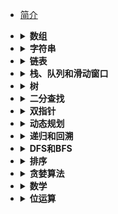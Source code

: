 * [简介](README.md)


- <details><summary><b>数组</b></summary>

    - [1.两数之和](leetcode/1.两数之和.md) 
    - [54.螺旋矩阵/剑指 Offer 29.顺时针打印矩阵](剑指offer/29.顺时针打印矩阵.md)
    - [剑指 Offer 03.数组中重复的数字](剑指offer/03.数组中重复的数字.md)
    -  [剑指 Offer 39.数组中出现次数超过一半的数字](剑指offer/39.数组中出现次数超过一半的数字.md)
    -  [剑指 Offer 56 - I.数组中数字出现的次数](剑指offer/56-I.数组中数字出现的次数.md)
    -  [剑指 Offer 56 - II.数组中数字出现的次数 II](剑指offer/56-II.数组中数字出现的次数II.md)


- <details><summary><b>字符串</b></summary>

    - [5.最长回文子串](leetcode/5.最长回文子串.md)
    - [剑指 Offer 05.替换空格](剑指offer/05.替换空格.md)
    - [剑指 Offer 48.最长不含重复字符的子字符串](剑指offer/48.最长不含重复字符的子字符串.md)
    - [剑指 Offer 50.第一个只出现一次的字符](剑指offer/50.第一个只出现一次的字符.md)
    - [剑指 Offer 58-II.左旋转字符串](剑指offer/58-II.左旋转字符串.md)

- <details><summary><b>链表</b></summary>

    - [2.两数相加](leetcode/2.两数相加.md)
    - [141.环形链表](leetcode/141.环形链表.md):fire:
    - [146.LRU 缓存机制](leetcode/146.LRU缓存机制.md):fire:
    - [剑指 Offer 24.反转链表](剑指offer/24.反转链表.md):fire:


- <details><summary><b>栈、队列和滑动窗口</b></summary>

  - [3.无重复字符的最长子串](leetcode/3.无重复字符的最长子串.md)
  - [20.有效的括号](leetcode/20.有效的括号.md)
  - [76.最小覆盖子串](leetcode/76.最小覆盖子串.md)
  - [剑指 Offer 06.从尾到头打印链表](剑指offer/06.从尾到头打印链表.md)
  - [剑指 Offer 09.用两个栈实现队列](剑指offer/09.用两个栈实现队列.md)
  - [剑指 Offer 30.包含 min 函数的栈](剑指offer/30.包含min函数的栈.md)
  - [剑指 Offer 59-I.滑动窗口的最大值](剑指offer/59-I.滑动窗口的最大值.md)
  - [剑指 Offer 59-II.队列的最大值](剑指offer/59-II.队列的最大值.md)



- <details><summary><b>树</b></summary>

    - [94.二叉树的中序遍历](leetcode/94.二叉树的中序遍历.md)
    - [101.对称二叉树/剑指 Offer 28.对称的二叉树](剑指offer/28.对称的二叉树.md)
    - [226.翻转二叉树/剑指 Offer 27.二叉树的镜像](剑指offer/27.二叉树的镜像.md)
    - [剑指 Offer 04.二维数组中的查找](剑指offer/04.二维数组中的查找.md)
    - [剑指 Offer 07.重建二叉树](剑指offer/07.重建二叉树.md)
    - [剑指 Offer 26.树的子结构](剑指offer/26.树的子结构.md)
    - [剑指 Offer 55 - I.二叉树的深度](55-I.二叉树的深度.md)
    - [剑指 Offer 55 - II.平衡二叉树](剑指offer/55-II.平衡二叉树.md)
    
- <details><summary><b>二分查找</b></summary>

    - [剑指 Offer 11.旋转数组的最小数字](剑指offer/11.旋转数组的最小数字.md)
    - [剑指 Offer 50.第一个只出现一次的字符](剑指offer/50.第一个只出现一次的字符.md)
    
- <details><summary><b>双指针</b></summary>

    - [11.盛最多水的容器](leetcode/11.盛最多水的容器.md)
    - [19.删除链表的倒数第 N 个结点](leetcode/19.删除链表的倒数第N个结点.md)
    - [21.合并两个有序链表](剑指offer/25.合并两个排序的链表.md)
    - [42.接雨水](leetcode/42.接雨水.md)
    - [75.颜色分类](leetcode/75.颜色分类.md)
    - [剑指 Offer 18.删除链表的节点](剑指offer/18.删除链表的节点.md)
    - [剑指 Offer 21.调整数组顺序使奇数位于偶数前面](剑指offer/21.调整数组顺序使奇数位于偶数前面.md)
    - [剑指 Offer 22.链表中倒数第k个节点](剑指offer/22.链表中倒数第k个节点.md)
    - [剑指 Offer 25.合并两个排序的链表](剑指offer/25.合并两个排序的链表.md)
    
- <details><summary><b>动态规划</b></summary>

    - [19.正则表达式匹配/剑指 Offer 19. 正则表达式匹配](剑指offer/19.正则表达式匹配.md)
    - [62.不同路径](leetcode/62.不同路径.md)
    - [64.最小路径和](leetcode/64.最小路径和.md)
    - [70.爬楼梯](leetcode/70.爬楼梯.md)
    - [剑指 Offer 10- I.斐波那契数列](剑指offer/10-I.斐波那契数列.md)
    - [剑指 Offer 10- II.青蛙跳台阶问题](剑指offer/10-II.青蛙跳台阶问题.md)
    
- <details><summary><b>递归和回溯</b></summary>

    - [17.电话号码的字母组合](leetcode/17.电话号码的字母组合.md)
    - [22.括号生成](leetcode/22.括号生成.md)
    - [39.组合总和](leetcode/39.组合总和.md)
    - [46.全排列](leetcode/46.全排列.md)
    - [78.子集](leetcode/78.子集.md)
    
- <details><summary><b>DFS和BFS</b></summary>

    - [79.单词搜索/剑指 Offer 12.矩阵中的路径](剑指offer/12.矩阵中的路径.md)
    - [剑指 Offer 13.机器人的运动范围](剑指offer/13.机器人的运动范围.md)
    - [剑指 Offer 17.打印从1到最大的n位数](剑指offer/17.打印从1到最大的n位数.md)
    
- <details><summary><b>排序</b></summary>

    - [剑指 Offer 40.最小的 k 个数](剑指offer/40.最小的k个数.md)
    
- <details><summary><b>贪婪算法</b></summary>

    - [56.合并区间](leetcode/56.合并区间.md)

- <details><summary><b>数学</b></summary>

    - [48.旋转图像](leetcode/48.旋转图像.md)
    - [55.跳跃游戏](leetcode/55.跳跃游戏.md)
    - [剑指 Offer 66.构建乘积数组](https://leetcode-cn.com/problems/two-sum/)

- <details><summary><b>位运算</b></summary>

    - [剑指 Offer 15.二进制中 1 的个数](剑指offer/15.二进制中1的个数.md)

